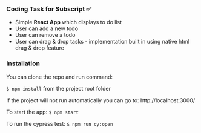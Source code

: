 ### Coding Task for Subscript ✅

- Simple **React App** which displays to do list
- User can add a new todo 
- User can remove a todo 
- User can drag & drop tasks - implementation built in using native html drag & drop feature

### Installation

You can clone the repo and run command:

`$ npm install` from the project root folder

If the project will not run automatically you can go to:
http://localhost:3000/

To start the app: 
`$ npm start` 

To run the cypress test: 
`$ npm run cy:open` 

